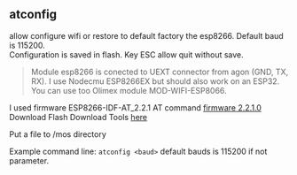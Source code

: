 ## atconfig

allow configure wifi or restore to default factory the esp8266. Default baud is 115200.  
Configuration is saved in flash. Key ESC allow quit without save. 

>Module esp8266 is conected to UEXT connector from agon (GND, TX, RX). I use Nodecmu ESP8266EX but should also work on an ESP32.  
You can use too Olimex module MOD-WIFI-ESP8066.

I used firmware ESP8266-IDF-AT_2.2.1 AT command [firmware 2.2.1.0](https://docs.espressif.com/projects/esp-at/en/release-v2.2.0.0_esp8266/AT_Binary_Lists/ESP8266_AT_binaries.html)  
Download Flash Download Tools [here](https://www.espressif.com/en/support/download/other-tools?keys=&field_type_tid[]=14)

Put a file to /mos directory

Example command line: `atconfig <baud>` default bauds is 115200 if not parameter.

